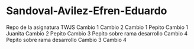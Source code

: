 # Sandoval-Avilez-Efren-Eduardo
Repo de la asignatura TWJS
Cambio 1
Cambio 2
Cambio 1 Pepito
Cambio 1 Juanita
Cambio 2 Pepito
Cambio 3 Pepito sobre rama desarrollo
Cambio 4 Pepito sobre rama desarrollo
Cambio 3
Cambio 4